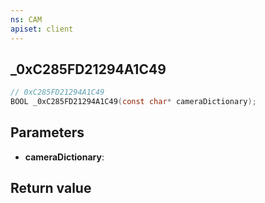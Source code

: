 ```yaml
---
ns: CAM
apiset: client
---
```

## _0xC285FD21294A1C49

```c
// 0xC285FD21294A1C49
BOOL _0xC285FD21294A1C49(const char* cameraDictionary);
```


## Parameters
* **cameraDictionary**:

## Return value

